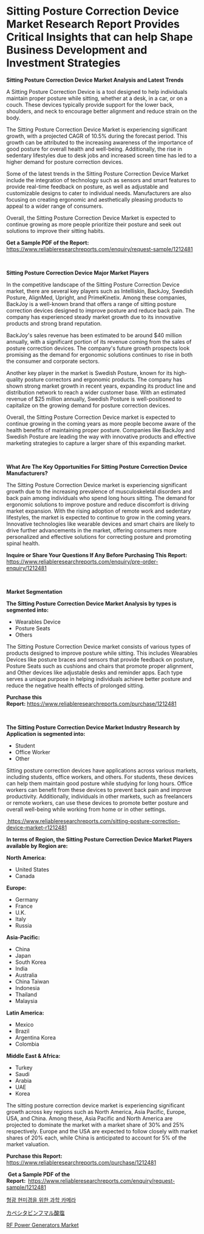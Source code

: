 <p><h1>Sitting Posture Correction Device Market Research Report Provides Critical Insights that can help Shape Business Development and Investment Strategies</h1></p><p><strong>Sitting Posture Correction Device Market Analysis and Latest Trends</strong></p>
<p><p>A Sitting Posture Correction Device is a tool designed to help individuals maintain proper posture while sitting, whether at a desk, in a car, or on a couch. These devices typically provide support for the lower back, shoulders, and neck to encourage better alignment and reduce strain on the body.</p><p>The Sitting Posture Correction Device Market is experiencing significant growth, with a projected CAGR of 10.5% during the forecast period. This growth can be attributed to the increasing awareness of the importance of good posture for overall health and well-being. Additionally, the rise in sedentary lifestyles due to desk jobs and increased screen time has led to a higher demand for posture correction devices.</p><p>Some of the latest trends in the Sitting Posture Correction Device Market include the integration of technology such as sensors and smart features to provide real-time feedback on posture, as well as adjustable and customizable designs to cater to individual needs. Manufacturers are also focusing on creating ergonomic and aesthetically pleasing products to appeal to a wider range of consumers.</p><p>Overall, the Sitting Posture Correction Device Market is expected to continue growing as more people prioritize their posture and seek out solutions to improve their sitting habits.</p></p>
<p><strong>Get a Sample PDF of the Report:&nbsp;</strong> <a href="https://www.reliableresearchreports.com/enquiry/request-sample/1212481">https://www.reliableresearchreports.com/enquiry/request-sample/1212481</a></p>
<p>&nbsp;</p>
<p><strong>Sitting Posture Correction Device Major Market Players</strong></p>
<p><p>In the competitive landscape of the Sitting Posture Correction Device market, there are several key players such as Intelliskin, BackJoy, Swedish Posture, AlignMed, Upright, and PrimeKinetix. Among these companies, BackJoy is a well-known brand that offers a range of sitting posture correction devices designed to improve posture and reduce back pain. The company has experienced steady market growth due to its innovative products and strong brand reputation.</p><p>BackJoy's sales revenue has been estimated to be around $40 million annually, with a significant portion of its revenue coming from the sales of posture correction devices. The company's future growth prospects look promising as the demand for ergonomic solutions continues to rise in both the consumer and corporate sectors.</p><p>Another key player in the market is Swedish Posture, known for its high-quality posture correctors and ergonomic products. The company has shown strong market growth in recent years, expanding its product line and distribution network to reach a wider customer base. With an estimated revenue of $25 million annually, Swedish Posture is well-positioned to capitalize on the growing demand for posture correction devices.</p><p>Overall, the Sitting Posture Correction Device market is expected to continue growing in the coming years as more people become aware of the health benefits of maintaining proper posture. Companies like BackJoy and Swedish Posture are leading the way with innovative products and effective marketing strategies to capture a larger share of this expanding market.</p></p>
<p>&nbsp;</p>
<p><strong>What Are The Key Opportunities For Sitting Posture Correction Device Manufacturers?</strong></p>
<p><p>The Sitting Posture Correction Device market is experiencing significant growth due to the increasing prevalence of musculoskeletal disorders and back pain among individuals who spend long hours sitting. The demand for ergonomic solutions to improve posture and reduce discomfort is driving market expansion. With the rising adoption of remote work and sedentary lifestyles, the market is expected to continue to grow in the coming years. Innovative technologies like wearable devices and smart chairs are likely to drive further advancements in the market, offering consumers more personalized and effective solutions for correcting posture and promoting spinal health.</p></p>
<p><strong>Inquire or Share Your Questions If Any Before Purchasing This Report:</strong> <a href="https://www.reliableresearchreports.com/enquiry/pre-order-enquiry/1212481">https://www.reliableresearchreports.com/enquiry/pre-order-enquiry/1212481</a></p>
<p>&nbsp;</p>
<p><strong>Market Segmentation</strong></p>
<p><strong>The Sitting Posture Correction Device Market Analysis by types is segmented into:</strong></p>
<p><ul><li>Wearables Device</li><li>Posture Seats</li><li>Others</li></ul></p>
<p><p>The Sitting Posture Correction Device market consists of various types of products designed to improve posture while sitting. This includes Wearables Devices like posture braces and sensors that provide feedback on posture, Posture Seats such as cushions and chairs that promote proper alignment, and Other devices like adjustable desks and reminder apps. Each type serves a unique purpose in helping individuals achieve better posture and reduce the negative health effects of prolonged sitting.</p></p>
<p><strong>Purchase this Report:&nbsp;</strong><a href="https://www.reliableresearchreports.com/purchase/1212481">https://www.reliableresearchreports.com/purchase/1212481</a></p>
<p>&nbsp;</p>
<p><strong>The Sitting Posture Correction Device Market Industry Research by Application is segmented into:</strong></p>
<p><ul><li>Student</li><li>Office Worker</li><li>Other</li></ul></p>
<p><p>Sitting posture correction devices have applications across various markets, including students, office workers, and others. For students, these devices can help them maintain good posture while studying for long hours. Office workers can benefit from these devices to prevent back pain and improve productivity. Additionally, individuals in other markets, such as freelancers or remote workers, can use these devices to promote better posture and overall well-being while working from home or in other settings.</p></p>
<p><a href="https://www.reliableresearchreports.com/sitting-posture-correction-device-market-r1212481">&nbsp;https://www.reliableresearchreports.com/sitting-posture-correction-device-market-r1212481</a></p>
<p><strong>In terms of Region, the Sitting Posture Correction Device Market Players available by Region are:</strong></p>
<p>
    <p> <strong> North America: </strong>
        <ul>
            <li>United States</li>
            <li>Canada</li>
        </ul>
        </p> 
    <p> <strong> Europe: </strong>
        <ul>
            <li>Germany</li>
            <li>France</li>
            <li>U.K.</li>
            <li>Italy</li>
            <li>Russia</li>
        </ul>
        </p> 
    <p> <strong> Asia-Pacific: </strong>
        <ul>
            <li>China</li>
            <li>Japan</li>
            <li>South Korea</li>
            <li>India</li>
            <li>Australia</li>
            <li>China Taiwan</li>
            <li>Indonesia</li>
            <li>Thailand</li>
            <li>Malaysia</li>
        </ul>
        </p> 
    <p> <strong> Latin America: </strong>
        <ul>
            <li>Mexico</li>
            <li>Brazil</li>
            <li>Argentina Korea</li>
            <li>Colombia</li>
        </ul>
        </p> 
    <p> <strong> Middle East & Africa: </strong>
        <ul>
            <li>Turkey</li>
            <li>Saudi</li>
            <li>Arabia</li>
            <li>UAE</li>
            <li>Korea</li>
        </ul>
    </p>
    </p>
<p><p>The sitting posture correction device market is experiencing significant growth across key regions such as North America, Asia Pacific, Europe, USA, and China. Among these, Asia Pacific and North America are projected to dominate the market with a market share of 30% and 25% respectively. Europe and the USA are expected to follow closely with market shares of 20% each, while China is anticipated to account for 5% of the market valuation.</p></p>
<p><strong>Purchase this Report: </strong><a href="https://www.reliableresearchreports.com/purchase/1212481">https://www.reliableresearchreports.com/purchase/1212481</a></p>
<p>&nbsp;<strong>Get a Sample PDF of the Report:&nbsp;&nbsp;</strong><a href="https://www.reliableresearchreports.com/enquiry/request-sample/1212481">https://www.reliableresearchreports.com/enquiry/request-sample/1212481</a></p>
<p><strong></strong></p>
<p><p><a href="https://github.com/JackieFauhey9089475/Market-Research-Report-List-2/blob/main/802821695762.md">형광 현미경을 위한 과학 카메라</a></p><p><a href="https://github.com/xemfu2379520/Market-Research-Report-List-2/blob/main/5733328102221.md">カペシタビンフマル酸塩</a></p><p><a href="https://github.com/fiixsa/Market-Research-Report-List-2/blob/main/rf-power-generators-market.md">RF Power Generators Market</a></p></p>